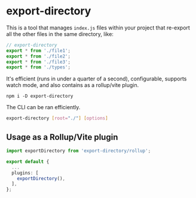 # export-directory

This is a tool that manages `index.js` files within your project that re-export all the other files in the same directory, like:

```ts
// export-directory
export * from './file1';
export * from './file2';
export * from './file3';
export * from './types';
```

It's efficient (runs in under a quarter of a second), configurable, supports watch mode, and also contains as a rollup/vite plugin.

```
npm i -D export-directory
```

The CLI can be ran efficiently.

```sh
export-directory [root="./"] [options]
```

## Usage as a Rollup/Vite plugin

```ts
import exportDirectory from 'export-directory/rollup';

export default {
  ...
  plugins: [
    exportDirectory(),
  ],
};
```
